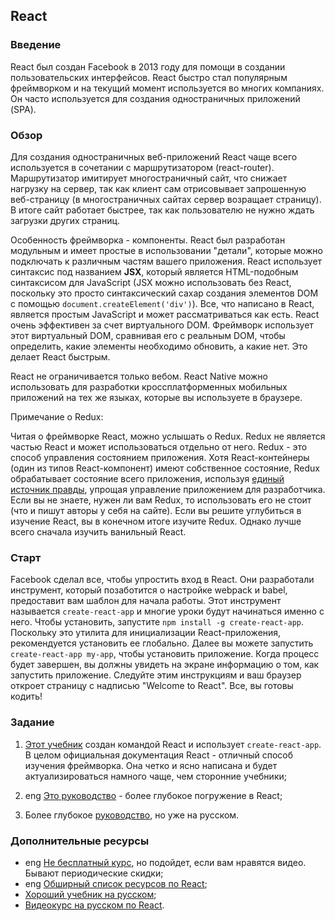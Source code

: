 ## React

### Введение

React был создан Facebook в 2013 году для помощи в создании пользовательских интерфейсов. React быстро стал популярным фреймворком и на текущий момент используется во многих компаниях. Он часто используется для создания одностраничных приложений (SPA).

### Обзор

Для создания одностраничных веб-приложений React чаще всего используется в сочетании с маршрутизатором (react-router). Маршрутизатор имитирует многостраничный сайт, что снижает нагрузку на сервер, так как клиент сам отрисовывает запрошенную веб-страницу (в многостраничных сайтах сервер возращает страницу). В итоге сайт работает быстрее, так как пользователю не нужно ждать загрузки других страниц.

Особенность фреймворка - компоненты. React был разработан модульным и имеет простые в использовании "детали", которые можно подключать к различным частям вашего приложения. React использует синтаксис под названием **JSX**, который является HTML-подобным синтаксисом для JavaScript (JSX можно использовать без React, поскольку это просто синтаксический сахар создания элементов DOM с помощью `document.createElement('div')`). Все, что написано в React, является простым JavaScript и может рассматриваться как есть. React очень эффективен за счет виртуального DOM. Фреймворк использует этот виртуальный DOM, сравнивая его с реальным DOM, чтобы определить, какие элементы необходимо обновить, а какие нет. Это делает React быстрым.

React не ограничивается только вебом. React Native можно использовать для разработки кроссплатформенных мобильных приложений на тех же языках, которые вы используете в браузере.

Примечание о Redux:

Читая о фреймворке React, можно услышать о Redux. Redux не является частью React и может использоваться отдельно от него. Redux - это способ управления состоянием приложения. Хотя React-контейнеры (один из типов React-компонент) имеют собственное состояние, Redux обрабатывает состояние всего приложения, используя [единый источник правды](https://www.e-xecutive.ru/management/practices/1984877-kak-obespechit-menedzhment-pravdivoi-upravlencheskoi-informatsiei), упрощая управление приложением для разработчика. Если вы не знаете, нужен ли вам Redux, то использовать его не стоит (что и пишут авторы у себя на сайте). Если вы решите углубиться в изучение React, вы в конечном итоге изучите Redux. Однако лучше всего сначала изучить ванильный React.

### Старт

Facebook сделал все, чтобы упростить вход в React. Они разработали инструмент, который позаботится о настройке webpack и babel, предоставит вам шаблон для начала работы. Этот инструмент называется `create-react-app` и многие уроки будут начинаться именно с него. Чтобы установить, запустите `npm install -g create-react-app`. Поскольку это утилита для инициализации React-приложения, рекомендуется установить ее глобально. Далее вы можете запустить `create-react-app my-app`, чтобы установить приложение. Когда процесс будет завершен, вы должны увидеть на экране информацию о том, как запустить приложение. Следуйте этим инструкциям и ваш браузер откроет страницу с надписью "Welcome to React". Все, вы готовы кодить!

### Задание

1. [Этот учебник](https://ru.reactjs.org/tutorial/tutorial.html) создан командой React и использует `create-react-app`. В целом официальная документация React - отличный способ изучения фреймворка. Она четко и ясно написана и будет актуализироваться намного чаще, чем сторонние учебники;

2. <span class="btn-fill btn btn-xs btn-success">eng</span> [Это руководство](https://www.fullstackreact.com/30-days-of-react/) - более глубокое погружение в React;

3. Более глубокое [руководство](https://habr.com/ru/company/ruvds/blog/432636/), но уже на русском.

### Дополнительные ресурсы

- <span class="btn-fill btn btn-xs btn-success">eng</span> [Не бесплатный курс](https://www.udemy.com/react-the-complete-guide-incl-redux/?siteID=vedj0cWlu2Y-lLrWBTqwmP6ifgZP6OyP8A&LSNPUBID=vedj0cWlu2Y), но подойдет, если вам нравятся видео. Бывают периодические скидки;
- <span class="btn-fill btn btn-xs btn-success">eng</span> [Обширный список ресурсов по React](https://github.com/enaqx/awesome-react);
- [Хороший учебник на русском](https://maxfarseer.gitbooks.io/react-course-ru-v2/content/);
- [Видеокурс на русском по React](https://www.youtube.com/watch?v=nwLMqAxNxKA).
